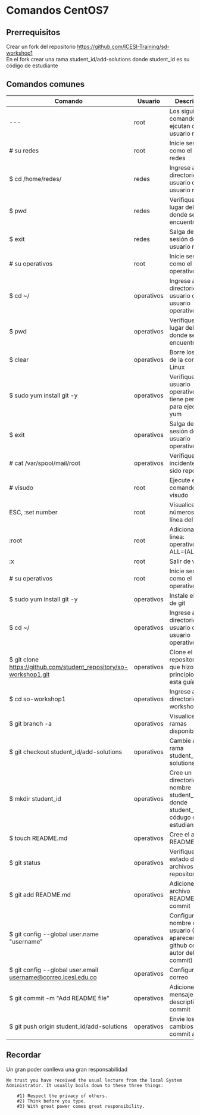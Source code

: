 # Comandos CentOS7

## Prerrequisitos

Crear un fork del repositorio https://github.com/ICESI-Training/sd-workshop1  
En el fork crear una rama student_id/add-solutions donde student_id es su código de estudiante

## Comandos comunes

| Comando   | Usuario | Descripción   |
|------|------|------|
| --- | root | Los siguientes comandos se ejcutan como el usuario root |
| # su redes | root | Inicie sesión como el usuario redes |
| $ cd /home/redes/ | redes | Ingrese al directorio de usuario del usuario redes |
| $ pwd | redes | Verifique el lugar del path donde se encuentra |
| $ exit | redes | Salga de la sesión del usuario redes |
| # su operativos | root | Inicie sesión como el usuario operativos |
| $ cd ~/ | operativos | Ingrese al directorio de usuario del usuario operativos |
| $ pwd | operativos | Verifique el lugar del path donde se encuentra |
| $ clear | operativos | Borre los datos de la consola de Linux |
| $ sudo yum install git -y | operativos | Verifique que el usuario operativos no tiene permisos para ejecutar yum |
| $ exit | operativos | Salga de la sesión del usuario operativos |
| # cat /var/spool/mail/root | operativos | Verifique que el incidente ha sido reportado |
| # visudo | root | Ejecute el comando visudo |
| ESC, :set number | root | Visualice los números de línea del archivo |
| :root | root | Adicionar la linea: operativos ALL=(ALL) ALL |
| :x | root | Salir de visudo |
| # su operativos | root | Inicie sesión como el usuario operativos |
| $ sudo yum install git -y | operativos | Instale el cliente de git |
| $ cd ~/ | operativos | Ingrese al directorio de usuario del usuario operativos |
| $ git clone https://github.com/student_repository/so-workshop1.git | operativos | Clone el repositorio al que hizo fork al principio de esta guía | 
| $ cd so-workshop1 | operativos | Ingrese al directorio so-workshop1 |
| $ git branch -a | operativos | Visualice las ramas disponibles |
| $ git checkout student_id/add-solutions | operativos | Cambie a la rama student_id/add-solutions |
| $ mkdir student_id | operativos | Cree un directorio de nombre student_id donde student_id es su códugo de estudiante |
| $ touch README.md | operativos | Cree el archivo README.md |
| $ git status | operativos | Verifique el estado de los archivos del repositorio |
| $ git add README.md | operativos | Adicione el archivo README.md al commit |
| $ git config --global user.name "username" | operativos | Configure su nombre de usuario (Este aparecerá en github como autor del commit)|
| $ git config --global user.email username@correo.icesi.edu.co | operativos | Configure su correo |
| $ git commit -m "Add README file" | operativos | Adicione un mensaje descriptivo al commit |
| $ git push origin student_id/add-solutions | operativos | Envie los cambios del commit a github |

## Recordar
Un gran poder conlleva una gran responsabilidad

```
We trust you have received the usual lecture from the local System
Administrator. It usually boils down to these three things:

    #1) Respect the privacy of others.
    #2) Think before you type.
    #3) With great power comes great responsibility.
```
